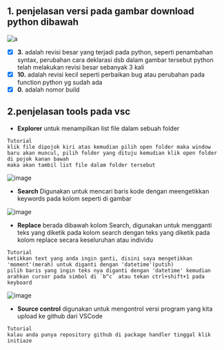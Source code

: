 ## 1. penjelasan versi pada gambar download python dibawah

![a](https://user-images.githubusercontent.com/92983457/138550932-7bf92031-635b-408a-9985-a94df02b722d.png)

- [x] **3.** adalah revisi besar yang terjadi pada python, seperti penambahan syntax, perubahan cara deklarasi dsb dalam gambar tersebut python telah melakukan revisi besar sebanyak 3 kali
- [x] **10.** adalah revisi kecil seperti perbaikan bug atau perubahan pada function python yg sudah ada
- [x] **0.** adalah nomor build 

## 2.penjelasan tools pada vsc
* **Explorer**
untuk menampilkan list file dalam sebuah folder
```
Tutorial
klik file dipojok kiri atas kemudian pilih open folder maka window baru akan muncul, pilih folder yang dituju kemudian klik open folder di pojok kanan bawah
maka akan tambil list file dalam folder tersebut
```
![image](https://user-images.githubusercontent.com/92983457/138551760-ad4e95fe-9691-47b7-8a51-b23d389c2369.png)

* **Search**
Digunakan untuk mencari baris kode dengan meengetikkan keywords pada kolom seperti di gambar

![image](https://user-images.githubusercontent.com/92983457/138552237-88f022a0-d637-4ecd-9c04-8887a8718665.png)

* **Replace**
berada dibawah kolom Search, digunakan untuk mengganti teks yang diketik pada kolom search dengan teks yang diketik pada kolom replace
 secara keseluruhan atau individu
 ```
 Tutorial
 ketikkan text yang anda ingin ganti, disini saya mengetikkan 'moment'(merah) untuk diganti dengan 'datetime'(putih)
 pilih baris yang ingin teks nya diganti dengan 'datetime' kemudian arahkan cursor pada simbol di `b^c` atau tekan ctrl+shift+1 pada keyboard
 ```
 ![image](https://user-images.githubusercontent.com/92983457/138552401-92e18ff2-0d87-4e0a-91a7-5ef6624e0f7d.png)
 
 * **Source control**
 digunakan untuk mengontrol versi program yang kita upload ke github dari VSCode
 ```
 Tutorial
 kalau anda punya repository github di package handler tinggal klik initiaze
 ```
